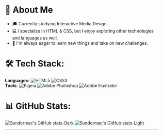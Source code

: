 # 🌟 About Me
- 🎓 Currently studying Interactive Media Design 
- 💻 I specialize in HTML & CSS, but I enjoy exploring other technologies and languages as well.
- 🚀 I'm always eager to learn new things and take on new challenges.

<!-- Badge icons come from here https://github.com/Ileriayo/markdown-badges -->
# 🛠️ Tech Stack:
 **Languages:**
![HTML5](https://img.shields.io/badge/html5-%23E34F26.svg?style=for-the-badge&logo=html5&logoColor=white) ![CSS3](https://img.shields.io/badge/css3-%231572B6.svg?style=for-the-badge&logo=css3&logoColor=white) 
<br>
 **Tools:**
![Figma](https://img.shields.io/badge/figma-%23F24E1E.svg?style=for-the-badge&logo=figma&logoColor=white) ![Adobe Photoshop](https://img.shields.io/badge/adobe%20photoshop-%2331A8FF.svg?style=for-the-badge&logo=adobe%20photoshop&logoColor=white) ![Adobe Illustrator](https://img.shields.io/badge/adobe%20illustrator-%23FF9A00.svg?style=for-the-badge&logo=adobe%20illustrator&logoColor=white)  

<!-- Github stats come from here https://github.com/anuraghazra/github-readme-stats -->
# 📊 GitHub Stats:
[![Sundermac's GitHub stats-Dark](https://github-readme-stats.vercel.app/api?username=sundermac&show_icons=true&theme=dark#gh-dark-mode-only)](https://github.com/sundermac/github-readme-stats#gh-dark-mode-only)
[![Sundermac's GitHub stats-Light](https://github-readme-stats.vercel.app/api?username=sundermac&show_icons=true&theme=default#gh-light-mode-only)](https://github.com/sundermac/github-readme-stats#gh-light-mode-only)

---